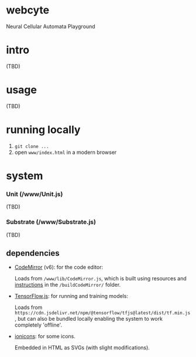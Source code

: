# webcyte
Neural Cellular Automata Playground


# intro
(TBD)

# usage
(TBD)

# running locally
1. `git clone ...`
2. open `www/index.html` in a modern browser



# system

### Unit (/www/Unit.js)
(TBD)

### Substrate (/www/Substrate.js)
(TBD)

## dependencies
- [CodeMirror](https://codemirror.net/) (v6): for the code editor:
    
    Loads from `/www/lib/CodeMirror.js`, which is built using resources and [instructions](/buildCodeMirror/README.md) in the `/buildCodeMirror/` folder.

- [TensorFlow.js](https://www.tensorflow.org/js): for running and training models:

    Loads from `https://cdn.jsdelivr.net/npm/@tensorflow/tfjs@latest/dist/tf.min.js`, but can also be bundled locally enabling the system to work completely 'offline'.

- [ionicons](https://github.com/ionic-team/ionicons): for some icons.

    Embedded in HTML as SVGs (with slight modifications).
